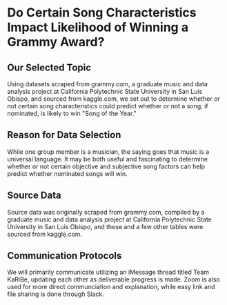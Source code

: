 # Do Certain Song Characteristics Impact Likelihood of Winning a Grammy Award?

## Our Selected Topic
Using datasets scraped from grammy.com, a graduate music and data analysis project at California Polytechnic State University in San Luis Obispo, and sourced from kaggle.com, we set out to determine whether or not certain song characteristics could predict whether or not a song, if nominated, is likely to win "Song of the Year."

## Reason for Data Selection
While one group member is a musician, the saying goes that music is a universal language.  It may be both useful and fascinating to determine whether or not certain objective and subjective song factors can help predict whether nominated songs will win.

## Source Data
Source data was originally scraped from grammy.com, compiled by a graduate music and data analysis project at California Polytechnic State University in San Luis Obispo, and these and a few other tables were sourced from kaggle.com.

## Communication Protocols
We will primarily communicate utilizing an iMessage thread titled Team KaRiBe, updating each other as deliverable progress is made.  Zoom is also used for more direct communciation and explanation, while easy link and file sharing is done through Slack.


